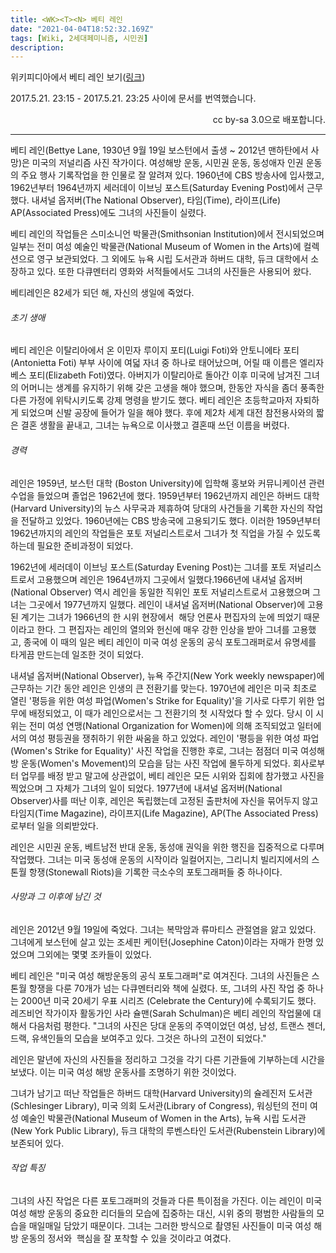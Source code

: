 ```yaml
---
title: <WK><T><N> 베티 레인
date: "2021-04-04T18:52:32.169Z"
tags: [Wiki, 2세대페미니즘, 시민권]
description: 
---
```


위키피디아에서 베티 레인 보기(<a href="https://ko.wikipedia.org/wiki/%EB%B2%A0%ED%8B%B0_%EB%A0%88%EC%9D%B8" target="_blank" rel="noopener noreferrer">링크</a>)

2017.5.21. 23:15 - 2017.5.21. 23:25 사이에 문서를 번역했습니다.

<p style="text-align: right;">cc by-sa 3.0으로 배포합니다.</p>


---

베티 레인(Bettye Lane, 1930년 9월 19일 보스턴에서 출생 ~ 2012년 맨하탄에서 사망)은 미국의 저널리즘 사진 작가이다. 여성해방 운동, 시민권 운동, 동성애자 인권 운동의 주요 행사 기록작업을 한 인물로 잘 알려져 있다. 1960년에 CBS 방송사에 입사했고, 1962년부터 1964년까지 세러데이 이브닝 포스트(Saturday Evening Post)에서 근무했다. 내셔널 옵저버(The National Observer), 타임(Time), 라이프(Life) AP(Associated Press)에도 그녀의 사진들이 실렸다.

베티 레인의 작업들은 스미소니언 박물관(Smithsonian Institution)에서 전시되었으며 일부는 전미 여성 예술인 박물관(National Museum of Women in the Arts)에 컬렉션으로 영구 보관되었다. 그 외에도 뉴욕 시립 도서관과 하버드 대학, 듀크 대학에서 소장하고 있다. 또한 다큐멘터리 영화와 서적들에서도 그녀의 사진들은 사용되어 왔다.

베티레인은 82세가 되던 해, 자신의 생일에 죽었다.

###### 초기 생애

베티 레인은 이탈리아에서 온 이민자 루이지 포티(Luigi Foti)와 안토니에타 포티(Antonietta Foti) 부부 사이에 여덟 자녀 중 하나로 태어났으며, 어릴 때 이름은 엘리자베스 포티(Elizabeth Foti)였다. 아버지가 이탈리아로 돌아간 이후 미국에 남겨진 그녀의 어머니는 생계를 유지하기 위해 갖은 고생을 해야 했으며, 한동안 자식을 좀더 풍족한 다른 가정에 위탁시키도록 강제 명령을 받기도 했다. 베티 레인은 초등학교마저 자퇴하게 되었으며 신발 공장에 들어가 일을 해야 했다. 후에 제2차 세계 대전 참전용사와의 짧은 결혼 생활을 끝내고, 그녀는 뉴욕으로 이사했고 결혼때 쓰던 이름을 버렸다.

###### 경력

레인은 1959년, 보스턴 대학 (Boston University)에 입학해 홍보와 커뮤니케이션 관련 수업을 들었으며 졸업은 1962년에 했다. 1959년부터 1962년까지 레인은 하버드 대학(Harvard University)의 뉴스 사무국과 제휴하여 당대의 사건들을 기록한 자신의 작업을 전달하고 있었다. 1960년에는 CBS 방송국에 고용되기도 했다. 이러한 1959년부터 1962년까지의 레인의 작업들은 포토 저널리스트로서 그녀가 첫 직업을 가질 수 있도록 하는데 필요한 준비과정이 되었다.

1962년에 세러데이 이브닝 포스트(Saturday Evening Post)는 그녀를 포토 저널리스트로서 고용했으며 레인은 1964년까지 그곳에서 일했다.1966년에 내셔널 옵저버(National Observer) 역시 레인을 동일한 직위인 포토 저널리스트로서 고용했으며 그녀는 그곳에서 1977년까지 일했다. 레인이 내셔널 옵저버(National Observer)에 고용된 계기는 그녀가 1966년의 한 시위 현장에서  해당 언론사 편집자의 눈에 띄었기 때문이라고 한다. 그 편집자는 레인의 열의와 헌신에 매우 강한 인상을 받아 그녀를 고용했고, 종국에 이 때의 일은 베티 레인이 미국 여성 운동의 공식 포토그래퍼로서 유명세를 타게끔 만드는데 일조한 것이 되었다.

내셔널 옵저버(National Observer), 뉴욕 주간지(New York weekly newspaper)에 근무하는 기간 동안 레인은 인생의 큰 전환기를 맞는다. 1970년에 레인은 미국 최초로 열린 '평등을 위한 여성 파업(Women's Strike for Equality)'을 기사로 다루기 위한 업무에 배정되었고, 이 때가 레인으로서는 그 전환기의 첫 시작었다 할 수 있다. 당시 이 시위는 전미 여성 연맹(National Organization for Women)에 의해 조직되었고 일터에서의 여성 평등권을 쟁취하기 위한 싸움을 하고 있었다. 레인이 '평등을 위한 여성 파업(Women's Strike for Equality)' 사진 작업을 진행한 후로, 그녀는 점점더 미국 여성해방 운동(Women's Movement)의 모습을 담는 사진 작업에 몰두하게 되었다. 회사로부터 업무를 배정 받고 말고에 상관없이, 베티 레인은 모든 시위와 집회에 참가했고 사진을 찍었으며 그 자체가 그녀의 일이 되었다.
1977년에 내셔널 옵저버(National Observer)사를 떠난 이후, 레인은 독립했는데 고정된 출판처에 자신을 묶어두지 않고 타임지(Time Magazine), 라이프지(Life Magazine), AP(The Associated Press)로부터 일을 의뢰받았다.

레인은 시민권 운동, 베트남전 반대 운동, 동성애 권익을 위한 행진을 집중적으로 다루며 작업했다. 그녀는 미국 동성애 운동의 시작이라 일컬어지는, 그리니치 빌리지에서의 스톤월 항쟁(Stonewall Riots)을 기록한 극소수의 포토그래퍼들 중 하나이다.

###### 사망과 그 이후에 남긴 것

레인은 2012년 9월 19일에 죽었다. 그녀는 복막암과 류마티스 관절염을 앓고 있었다. 그녀에게 보스턴에 살고 있는 조세핀 케이턴(Josephine Caton)이라는 자매가 한명 있었으며 그외에는 몇몇 조카들이 있었다.

베티 레인은 "미국 여성 해방운동의 공식 포토그래퍼"로 여겨진다. 그녀의 사진들은 스톤월 항쟁을 다룬 70개가 넘는 다큐멘터리와 책에 실렸다. 또, 그녀의 사진 작업 중 하나는 2000년 미국 20세기 우표 시리즈 (Celebrate the Century)에 수록되기도 했다. 레즈비언 작가이자 활동가인 사라 슐맨(Sarah Schulman)은 베티 레인의 작업물에 대해서 다음처럼 평한다. "그녀의 사진은 당대 운동의 주역이었던 여성, 남성, 트랜스 젠더, 드랙, 유색인들의 모습을 보여주고 있다. 그것은 하나의 고전이 되었다."

레인은 말년에 자신의 사진들을 정리하고 그것을 각기 다른 기관들에 기부하는데 시간을 보냈다. 이는 미국 여성 해방 운동사를 조명하기 위한 것이었다.

그녀가 남기고 떠난 작업들은 하버드 대학(Harvard University)의 슐레진저 도서관(Schlesinger Library), 미국 의회 도서관(Library of Congress), 워싱턴의 전미 여성 예술인 박물관(National Museum of Women in the Arts), 뉴욕 시립 도서관(New York Public Library), 듀크 대학의 루벤스타인 도서관(Rubenstein Library)에 보존되어 있다.

###### 작업 특징

그녀의 사진 작업은 다른 포토그래퍼의 것들과 다른 특이점을 가진다. 이는 레인이 미국 여성 해방 운동의 중요한 리더들의 모습에 집중하는 대신, 시위 중의 평범한 사람들의 모습을 매일매일 담았기 때문이다. 그녀는 그러한 방식으로 촬영된 사진들이 미국 여성 해방 운동의 정서와  핵심을 잘 포착할 수 있을 것이라고 여겼다.


